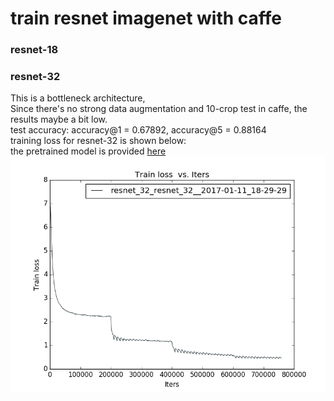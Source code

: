 # train resnet imagenet with caffe
### resnet-18
### resnet-32
This is a bottleneck architecture,  
Since there's no strong data augmentation and 10-crop test in caffe, the results maybe a bit low.  
test accuracy: accuracy@1 = 0.67892, accuracy@5 = 0.88164  
training loss for resnet-32 is shown below:  
the pretrained model is provided [here]()
![a](resnet_32/loss.png)

